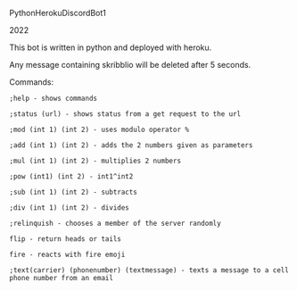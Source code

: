 PythonHerokuDiscordBot1

2022

This bot is written in python and deployed with heroku.

Any message containing skribblio will be deleted after 5 seconds.

Commands:

	;help - shows commands
  
	;status (url) - shows status from a get request to the url
	
	;mod (int 1) (int 2) - uses modulo operator %
  
	;add (int 1) (int 2) - adds the 2 numbers given as parameters
	
	;mul (int 1) (int 2) - multiplies 2 numbers
	
	;pow (int1) (int 2) - int1^int2
	
	;sub (int 1) (int 2) - subtracts
	
	;div (int 1) (int 2) - divides
	
	;relinquish - chooses a member of the server randomly
  
	flip - return heads or tails 
  
	fire - reacts with fire emoji
	
	;text(carrier) (phonenumber) (textmessage) - texts a message to a cell phone number from an email
	
